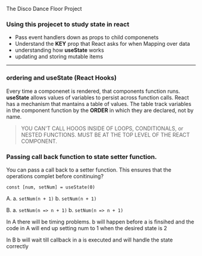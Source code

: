 The Disco Dance Floor Project

### Using this projecet to study state in react
- Pass event handlers down as props to child componenets
- Understand the **KEY** prop that React asks for when Mapping over data
- understanding how **useState** works
- updating and storing mutable items

---
### ordering and useState (React Hooks)
Every time a componenet is rendered, that components function runs. 
**useState** allows  values of variables to persist across function calls.
React has a mechanism that mantains a table of values. The table track variables
in the component function by the **ORDER** in which they are declared, not by name.
> YOU CAN'T CALL HOOOS INSIDE OF LOOPS, CONDITIONALS, or NESTED FUNCTIONS. MUST BE AT THE
> TOP LEVEL OF THE REACT COMPONENT.

### Passing call back function to state setter function.
You can pass a call back to a setter function. This ensures that the operations
complet before conitinuing?

`const [num, setNum] = useState(0)`

A. 
a. `setNum(n + 1)`
b. `setNum(n + 1)`

B.
a. `setNum(n => n + 1)`
b. `setNum(n => n + 1)`

In  A there will be timing problems. b will happen before a is finsihed and the code 
in A will end up setting num to 1 when the  desired state is 2

In B b will wait till callback in a is executed and will handle the state correctly




